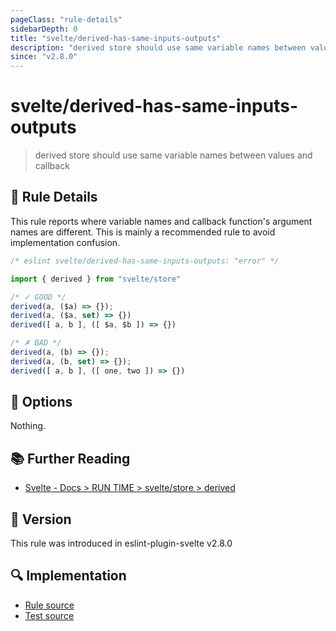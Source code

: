 ```yaml
---
pageClass: "rule-details"
sidebarDepth: 0
title: "svelte/derived-has-same-inputs-outputs"
description: "derived store should use same variable names between values and callback"
since: "v2.8.0"
---
```


# svelte/derived-has-same-inputs-outputs

> derived store should use same variable names between values and callback

## :book: Rule Details

This rule reports where variable names and callback function's argument names are different.
This is mainly a recommended rule to avoid implementation confusion.

<ESLintCodeBlock language="javascript">

<!--eslint-skip-->

```js
/* eslint svelte/derived-has-same-inputs-outputs: "error" */

import { derived } from "svelte/store"

/* ✓ GOOD */
derived(a, ($a) => {});
derived(a, ($a, set) => {})
derived([ a, b ], ([ $a, $b ]) => {})

/* ✗ BAD */
derived(a, (b) => {});
derived(a, (b, set) => {});
derived([ a, b ], ([ one, two ]) => {})
```

</ESLintCodeBlock>

## :wrench: Options

Nothing.


## :books: Further Reading

- [Svelte - Docs > RUN TIME > svelte/store > derived](https://svelte.dev/docs#run-time-svelte-store-derived)

## :rocket: Version

This rule was introduced in eslint-plugin-svelte v2.8.0

## :mag: Implementation

- [Rule source](https://github.com/sveltejs/eslint-plugin-svelte/blob/main/src/rules/derived-has-same-inputs-outputs.ts)
- [Test source](https://github.com/sveltejs/eslint-plugin-svelte/blob/main/tests/src/rules/derived-has-same-inputs-outputs.ts)

